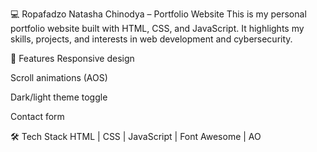 💻 Ropafadzo Natasha Chinodya – Portfolio Website
This is my personal portfolio website built with HTML, CSS, and JavaScript. It highlights my skills, projects, and interests in web development and cybersecurity.

🚀 Features
Responsive design

Scroll animations (AOS)

Dark/light theme toggle

Contact form

🛠️ Tech Stack
HTML | CSS | JavaScript | Font Awesome | AO
